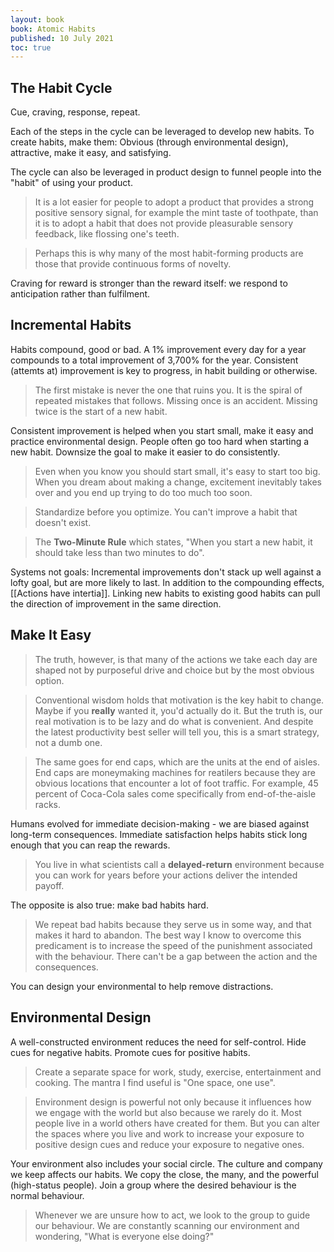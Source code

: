 ```yaml
---
layout: book
book: Atomic Habits
published: 10 July 2021
toc: true
---
```


## The Habit Cycle
Cue, craving, response, repeat.

Each of the steps in the cycle can be leveraged to develop new habits. To create habits, make them: Obvious (through environmental design), attractive, make it easy, and satisfying.

The cycle can also be leveraged in product design to funnel people into the "habit" of using your product.

> It is a lot easier for people to adopt a product that provides a strong positive sensory signal, for example the mint taste of toothpate, than it is to adopt a habit that does not provide pleasurable sensory feedback, like flossing one's teeth.

> Perhaps this is why many of the most habit-forming products are those that provide continuous forms of novelty.

Craving for reward is stronger than the reward itself: we respond to anticipation rather than fulfilment.

## Incremental Habits
Habits compound, good or bad. A 1% improvement every day for a year compounds to a total improvement of 3,700% for the year. Consistent (attemts at) improvement is key to progress, in habit building or otherwise.

> The first mistake is never the one that ruins you. It is the spiral of repeated mistakes that follows. Missing once is an accident. Missing twice is the start of a new habit.

Consistent improvement is helped when you start small, make it easy and practice environmental design. People often go too hard when starting a new habit. Downsize the goal to make it easier to do consistently.

> Even when you know you should start small, it's easy to start too big. When you dream about making a change, excitement inevitably takes over and you end up trying to do too much too soon.

> Standardize before you optimize. You can't improve a habit that doesn't exist.

> The **Two-Minute Rule** which states, "When you start a new habit, it should take less than two minutes to do".

Systems not goals: Incremental improvements don't stack up well against a lofty goal, but are more likely to last. In addition to the compounding effects, [[Actions have intertia]]. Linking new habits to existing good habits can pull the direction of improvement in the same direction.

## Make It Easy

> The truth, however, is that many of the actions we take each day are shaped not by purposeful drive and choice but by the most obvious option.

> Conventional wisdom holds that motivation is the key habit to change. Maybe if you __really__ wanted it, you'd actually do it. But the truth is, our real motivation is to be lazy and do what is convenient. And despite the latest productivity best seller will tell you, this is a smart strategy, not a dumb one.

> The same goes for end caps, which are the units at the end of aisles. End caps are moneymaking machines for reatilers because they are obvious locations that encounter a lot of foot traffic. For example, 45 percent of Coca-Cola sales come specifically from end-of-the-aisle racks.

Humans evolved for immediate decision-making - we are biased against long-term consequences. Immediate satisfaction helps habits stick long enough that you can reap the rewards.

> You live in what scientists call a __delayed-return__ environment because you can work for years before your actions deliver the intended payoff.

The opposite is also true: make bad habits hard.

> We repeat bad habits because they serve us in some way, and that makes it hard to abandon. The best way I know to overcome this predicament is to increase the speed of the punishment associated with the behaviour. There can't be a gap between the action and the consequences.

You can design your environmental to help remove distractions.

## Environmental Design

A well-constructed environment reduces the need for self-control. Hide cues for negative habits. Promote cues for positive habits.

> Create a separate space for work, study, exercise, entertainment and cooking. The mantra I find useful is "One space, one use".

> Environment design is powerful not only because it influences how we engage with the world but also because we rarely do it. Most people live in a world others have created for them. But you can alter the spaces where you live and work to increase your exposure to positive design cues and reduce your exposure to negative ones.

Your environment also includes your social circle. The culture and company we keep affects our habits. We copy the close, the many, and the powerful (high-status people). Join a group where the desired behaviour is the normal behaviour.

> Whenever we are unsure how to act, we look to the group to guide our behaviour. We are constantly scanning our environment and wondering, "What is everyone else doing?"

